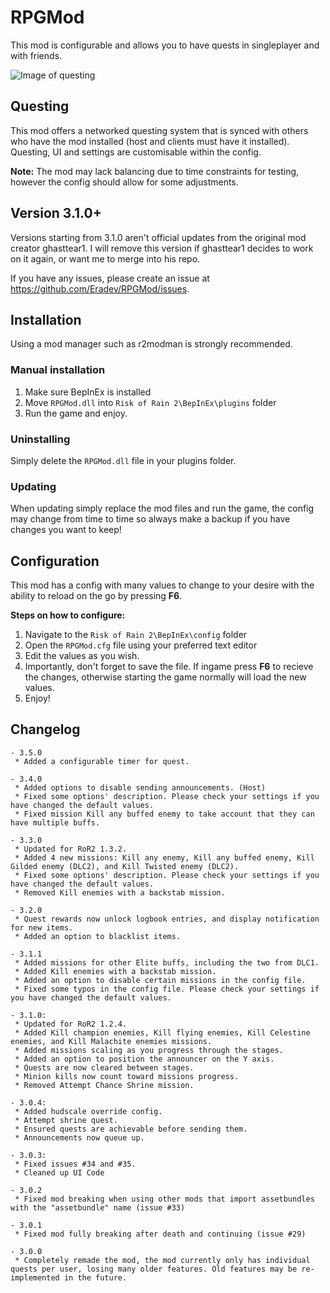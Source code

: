 # RPGMod

This mod is configurable and allows you to have quests in singleplayer and with friends.

![Image of questing](https://i.imgur.com/oog8BE9.jpg)

## Questing

This mod offers a networked questing system that is synced with others who have the mod installed (host and clients must have it installed). Questing, UI and settings are customisable within the config.

**Note:** The mod may lack balancing due to time constraints for testing, however the config should allow for some adjustments.

## Version 3.1.0+

Versions starting from 3.1.0 aren't official updates from the original mod creator ghasttear1. I will remove this version if ghasttear1 decides to work on it again, or want me to merge into his repo.

If you have any issues, please create an issue at <https://github.com/Eradev/RPGMod/issues>.

## Installation

Using a mod manager such as r2modman is strongly recommended.

### Manual installation

1. Make sure BepInEx is installed
2. Move `RPGMod.dll` into `Risk of Rain 2\BepInEx\plugins` folder
3. Run the game and enjoy.

### Uninstalling

Simply delete the `RPGMod.dll` file in your plugins folder.

### Updating

When updating simply replace the mod files and run the game, the config may change from time to time so always make a backup if you have changes you want to keep!

## Configuration

This mod has a config with many values to change to your desire with the ability to reload on the go by pressing **F6**.

**Steps on how to configure:**

1. Navigate to the `Risk of Rain 2\BepInEx\config` folder
2. Open the `RPGMod.cfg` file using your preferred text editor
3. Edit the values as you wish.
4. Importantly, don't forget to save the file. If ingame press **F6** to recieve the changes, otherwise starting the game normally will load the new values.
5. Enjoy!

## Changelog

```text
- 3.5.0
 * Added a configurable timer for quest.
 
- 3.4.0
 * Added options to disable sending announcements. (Host)
 * Fixed some options' description. Please check your settings if you have changed the default values.
 * Fixed mission Kill any buffed enemy to take account that they can have multiple buffs.

- 3.3.0
 * Updated for RoR2 1.3.2.
 * Added 4 new missions: Kill any enemy, Kill any buffed enemy, Kill Gilded enemy (DLC2), and Kill Twisted enemy (DLC2).
 * Fixed some options' description. Please check your settings if you have changed the default values.
 * Removed Kill enemies with a backstab mission.

- 3.2.0
 * Quest rewards now unlock logbook entries, and display notification for new items.
 * Added an option to blacklist items.

- 3.1.1
 * Added missions for other Elite buffs, including the two from DLC1.
 * Added Kill enemies with a backstab mission.
 * Added an option to disable certain missions in the config file.
 * Fixed some typos in the config file. Please check your settings if you have changed the default values.

- 3.1.0:
 * Updated for RoR2 1.2.4.
 * Added Kill champion enemies, Kill flying enemies, Kill Celestine enemies, and Kill Malachite enemies missions.
 * Added missions scaling as you progress through the stages.
 * Added an option to position the announcer on the Y axis.
 * Quests are now cleared between stages.
 * Minion kills now count toward missions progress.
 * Removed Attempt Chance Shrine mission.

- 3.0.4:
 * Added hudscale override config.
 * Attempt shrine quest.
 * Ensured quests are achievable before sending them.
 * Announcements now queue up.

- 3.0.3: 
 * Fixed issues #34 and #35.
 * Cleaned up UI Code

- 3.0.2
 * Fixed mod breaking when using other mods that import assetbundles with the "assetbundle" name (issue #33)

- 3.0.1
 * Fixed mod fully breaking after death and continuing (issue #29)

- 3.0.0
 * Completely remade the mod, the mod currently only has individual quests per user, losing many older features. Old features may be re-implemented in the future.
```
